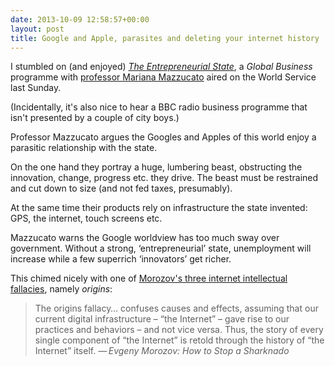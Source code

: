 ```yaml
---
date: 2013-10-09 12:58:57+00:00
layout: post
title: Google and Apple, parasites and deleting your internet history
---
```


I stumbled on (and enjoyed) *[The Entrepreneurial State](http://www.bbc.co.uk/programmes/p01hnv70)*, a *Global Business* programme with [professor Mariana Mazzucato](http://www.marianamazzucato.com) aired on the World Service last Sunday.

(Incidentally, it's also nice to hear a BBC radio business programme that isn't presented by a couple of city boys.)

Professor Mazzucato argues the Googles and Apples of this world enjoy a parasitic relationship with the state.

On the one hand they portray a huge, lumbering beast, obstructing the innovation, change, progress etc. they drive. The beast must be restrained and cut down to size (and not fed taxes, presumably).

At the same time their products rely on infrastructure the state invented: GPS, the internet, touch screens etc.

Mazzucato warns the Google worldview has too much sway over government. Without a strong, &#8216;entrepreneurial&#8217; state, unemployment will increase while a few superrich &#8216;innovators&#8217; get richer.

This chimed nicely with one of [Morozov's three internet intellectual fallacies](http://www.zeit.de/digital/internet/2013-10/morozov-sharknado-chomsky-foucault), namely *origins*:

> The origins fallacy&hellip; confuses causes and effects, assuming that our current digital infrastructure &#8211; &#8220;the Internet&#8221; &#8211; gave rise to our practices and behaviors &#8211; and not vice versa. Thus, the story of every single component of &#8220;the Internet&#8221; is retold through the history of &#8220;the Internet&#8221; itself. <cite>&#8212;&thinsp;Evgeny Morozov: How to Stop a Sharknado</cite>





